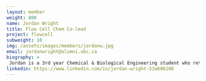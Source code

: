 ```yaml
---
layout: member
weight: 800
name: Jordan Wright
title: Flow Cell Chem Co-lead
project: flowcell
subweight: 10
img: /assets/images/members/jordanw.jpg
email: jordanwright@alumni.ubc.ca
biography: >
 Jordan is a 3rd year Chemical & Biological Engineering student who returned to UBC Envision in 2017 from a year-long co-op term in Alberta. After the successes of the Chem-E-Car team in 2015, Jordan's interest in battery project work grew into a passion for sustainable development and student collaboration. Armed with newfound technical skills and a knack for mentorship, Jordan hopes to foster interest and long-term growth in the Canadian green energy market. Jordan, like Sal Khan, is vocal about his belief that anyone can learn anything and, by extension, make a positive impact on the world. 
linkedin: https://www.linkedin.com/in/jordan-wright-53a606108
---
```


































































































































































































































































































































































































































































































































































